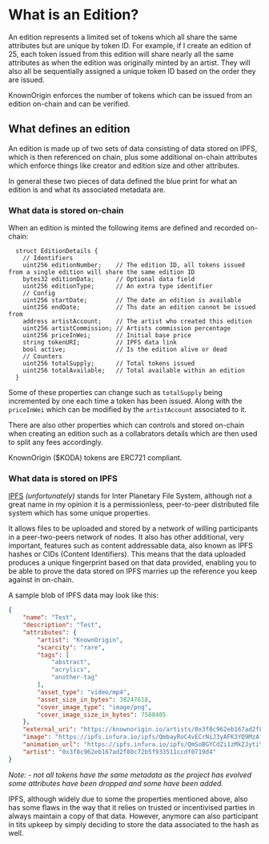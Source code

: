 # What is an Edition?

An edition represents a limited set of tokens which all share the same attributes but are unique by token ID. 
For example, if I create an edition of 25, each token issued from this edition will share nearly all the same attributes
 as when the edition was originally minted by an artist. They will also all be sequentially assigned a unique token ID 
 based on the order they are issued.

KnownOrigin enforces the number of tokens which can be issued from an edition on-chain and can be verified. 

## What defines an edition

An edition is made up of two sets of data consisting of data stored on IPFS, which is then referenced on chain, 
plus some additional on-chain attributes which enforce things like creator and edition size and other attributes.

In general these two pieces of data defined the blue print for what an edition is and what its associated metadata are.

### What data is stored on-chain

When an edition is minted the following items are defined and recorded on-chain:

```solidity
  struct EditionDetails {
    // Identifiers
    uint256 editionNumber;    // The edition ID, all tokens issued from a single edition will share the same edition ID
    bytes32 editionData;      // Optional data field
    uint256 editionType;      // An extra type identifier
    // Config
    uint256 startDate;        // The date an edition is available
    uint256 endDate;          // Ths date an edition cannot be issued from
    address artistAccount;    // The artist who created this edition
    uint256 artistCommission; // Artists commission percentage
    uint256 priceInWei;       // Initial base price
    string tokenURI;          // IPFS data link
    bool active;              // Is the edition alive or dead
    // Counters
    uint256 totalSupply;      // Total tokens issued
    uint256 totalAvailable;   // Total available within an edition
  }
```

Some of these properties can change such as `totalSupply` being incremented by one each time a token has been issued. 
Along with the `priceInWei` which can be modified by the `artistAccount` associated to it.

There are also other properties which can controls and stored on-chain when creating an edition such as a collabrators 
details which are then used to split any fees accordingly.

KnownOrigin ($KODA) tokens are ERC721 compliant.

### What data is stored on IPFS

[IPFS](https://ipfs.io/) _(unfortunately)_ stands for Inter Planetary File System, although not a great name in my opinion 
it is a permissionless, peer-to-peer distributed file system which has some unique properties.

It allows files to be uploaded and stored by a network of willing participants in a peer-two-peers network of nodes.
It also has other additional, very important, features such as content addressable data, also known as IPFS hashes or CIDs (Content Identifiers). 
This means that the data uploaded produces a unique fingerprint based on that data provided, enabling you to be able to 
 prove the data stored on IPFS marries up the reference you keep against in on-chain.

A sample blob of IPFS data may look like this:

```json
{
    "name": "Test",
    "description": "Test",
    "attributes": {
        "artist": "KnownOrigin",
        "scarcity": "rare",
        "tags": [
            "abstract",
            "acrylics",
            "another-tag"
        ],
        "asset_type": "video/mp4",
        "asset_size_in_bytes": 38247618,
        "cover_image_type": "image/png",
        "cover_image_size_in_bytes": 7588405
    },
    "external_uri": "https://knownorigin.io/artists/0x3f8c962eb167ad2f80c72b5f933511ccdf0719d4",
    "image": "https://ipfs.infura.io/ipfs/QmbayRoC4vECrNiJ3yAFK3YQ9MzAfhKgpAspNLRSBc8ZeV/asset.png",
    "animation_url": "https://ipfs.infura.io/ipfs/QmSoBGYCdZi1zMkZJytiYbyCG3dPKaG4fJmyQzAKihKfW3/asset.mp4",
    "artist": "0x3f8c962eb167ad2f80c72b5f933511ccdf0719d4"
}
```

_Note: - not all tokens have the same metadata as the project has evolved some attributes have been dropped and some have been added._ 

IPFS, although widely due to some the properties mentioned above, also has some flaws in the way that it relies on trusted
 or incentivised parties in always maintain a copy of that data. However, anymore can also participant in tits upkeep by simply 
 deciding to store the data associated to the hash as well. 
